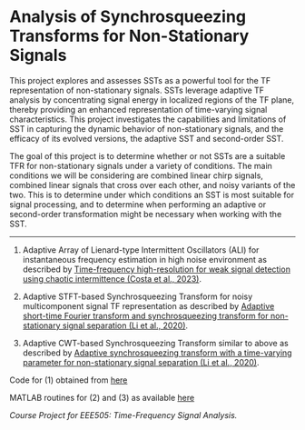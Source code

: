 # Analysis of Synchrosqueezing Transforms for Non-Stationary Signals

This project explores and assesses SSTs as a powerful tool for the TF representation of non-stationary signals. SSTs leverage adaptive TF analysis by concentrating signal energy in localized regions of the TF plane, thereby providing an enhanced representation of time-varying signal characteristics. This project investigates the capabilities and limitations of SST in capturing the dynamic behavior of non-stationary signals, and the efficacy of its evolved versions, the adaptive SST and second-order SST. 

The goal of this project is to determine whether or not SSTs are a suitable TFR for non-stationary signals under a variety of conditions. The main conditions we will be considering are combined linear chirp signals, combined linear signals that cross over each other, and noisy variants of the two. This is to determine under which conditions an SST is most suitable for signal processing, and to determine when performing an adaptive or second-order transformation might be necessary when working with the SST.

---

1. Adaptive Array of Lienard-type Intermittent Oscillators (ALI) for instantaneous frequency estimation in high noise environment as described by [Time-frequency high-resolution for weak signal detection using chaotic intermittence (Costa et al., 2023)](https://doi.org/10.1016/j.dsp.2023.104160).

2. Adaptive STFT-based Synchrosqueezing Transform for noisy multicomponent signal TF representation as described by [Adaptive short-time Fourier transform and synchrosqueezing transform for non-stationary signal separation (Li et al., 2020)](https://doi.org/10.1016/j.sigpro.2019.07.024).

3. Adaptive CWT-based Synchrosqueezing Transform similar to above as described by [Adaptive synchrosqueezing transform with a time-varying parameter for non-stationary signal separation (Li et al., 2020)](https://doi.org/10.1016/j.acha.2019.06.002).

Code for (1) obtained from [here](https://codeocean.com/capsule/9015585/tree/v1) 

MATLAB routines for (2) and (3) as available [here](http://www.cs.umsl.edu/~jiang/Jsoftware_SST.htm)

*Course Project for EEE505: Time-Frequency Signal Analysis.*
